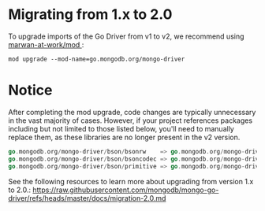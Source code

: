 # Migrating from 1.x to 2.0

To upgrade imports of the Go Driver from v1 to v2, we recommend using [marwan-at-work/mod
](https://github.com/marwan-at-work/mod):

```
mod upgrade --mod-name=go.mongodb.org/mongo-driver
```

# Notice

After completing the mod upgrade, code changes are typically unnecessary in the vast majority of cases. However, if your
project references packages including but not limited to those listed below, you'll need to manually replace them, as
these libraries are no longer present in the v2 version.

```go
go.mongodb.org/mongo-driver/bson/bsonrw    => go.mongodb.org/mongo-driver/v2/bson
go.mongodb.org/mongo-driver/bson/bsoncodec => go.mongodb.org/mongo-driver/v2/bson
go.mongodb.org/mongo-driver/bson/primitive => go.mongodb.org/mongo-driver/v2/bson
```

See the following resources to learn more about upgrading from version 1.x to 2.0.:
https://raw.githubusercontent.com/mongodb/mongo-go-driver/refs/heads/master/docs/migration-2.0.md
